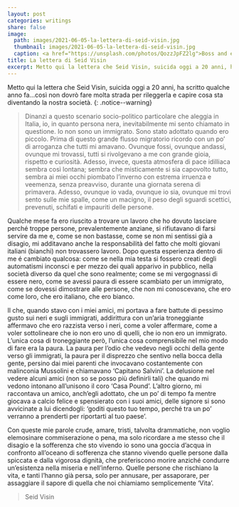 ```yaml
---
layout: post
categories: writings
share: false
image:
  path: images/2021-06-05-la-lettera-di-seid-visin.jpg
  thumbnail: images/2021-06-05-la-lettera-di-seid-visin.jpg
  caption: <a href="https://unsplash.com/photos/QozzJpFZ2lg">Boss and employee or exclusion of a person because of their appearance or ethnicity?, a photo by Markus Spiske</a>
title: La lettera di Seid Visin
excerpt: Metto qui la lettera che Seid Visin, suicida oggi a 20 anni, ha scritto qualche anno fa…così non dovrò fare molta strada per rileggerla e capire cosa sta diventando la nostra società. Dinanzi a questo scenario socio-politico particolare che aleggia in Italia, io, in quanto persona nera, inevitabilmente mi sento chiamato in questione. Io non […]
---
```

Metto qui la lettera che Seid Visin, suicida oggi a 20 anni, ha scritto qualche anno fa...così non dovrò fare molta strada per rileggerla e capire cosa sta diventando la nostra società.
{: .notice--warning}

> Dinanzi a questo scenario socio-politico particolare che aleggia in Italia, io, in quanto persona nera, inevitabilmente mi sento chiamato in questione. Io non sono un immigrato. Sono stato adottato quando ero piccolo. Prima di questo grande flusso migratorio ricordo con un po’ di arroganza che tutti mi amavano. Ovunque fossi, ovunque andassi, ovunque mi trovassi, tutti si rivolgevano a me con grande gioia, rispetto e curiosità. Adesso, invece, questa atmosfera di pace idilliaca sembra così lontana; sembra che misticamente si sia capovolto tutto, sembra ai miei occhi piombato l’inverno con estrema irruenza e veemenza, senza preavviso, durante una giornata serena di primavera. Adesso, ovunque io vada, ovunque io sia, ovunque mi trovi sento sulle mie spalle, come un macigno, il peso degli sguardi scettici, prevenuti, schifati e impauriti delle persone.
>
Qualche mese fa ero riuscito a trovare un lavoro che ho dovuto lasciare perché troppe persone, prevalentemente anziane, si rifiutavano di farsi servire da me e, come se non bastasse, come se non mi sentissi già a disagio, mi additavano anche la responsabilità del fatto che molti giovani italiani (bianchi) non trovassero lavoro. Dopo questa esperienza dentro di me é cambiato qualcosa: come se nella mia testa si fossero creati degli automatismi inconsci e per mezzo dei quali apparivo in pubblico, nella società diverso da quel che sono realmente; come se mi vergognassi di essere nero, come se avessi paura di essere scambiato per un immigrato, come se dovessi dimostrare alle persone, che non mi conoscevano, che ero come loro, che ero italiano, che ero bianco.
>
Il che, quando stavo con i miei amici, mi portava a fare battute di pessimo gusto sui neri e sugli immigrati, addirittura con un’aria troneggiante affermavo che ero razzista verso i neri, come a voler affermare, come a voler sottolineare che io non ero uno di quelli, che io non ero un immigrato. L’unica cosa di troneggiante però, l’unica cosa comprensibile nel mio modo di fare era la paura. La paura per l’odio che vedevo negli occhi della gente verso gli immigrati, la paura per il disprezzo che sentivo nella bocca della gente, persino dai miei parenti che invocavano costantemente con malinconia Mussolini e chiamavano ‘Capitano Salvini’. La delusione nel vedere alcuni amici (non so se posso più definirli tali) che quando mi vedono intonano all’unisono il coro ‘Casa Pound’. L’altro giorno, mi raccontava un amico, anch’egli adottato, che un po’ di tempo fa mentre giocava a calcio felice e spensierato con i suoi amici, delle signore si sono avvicinate a lui dicendogli: ‘goditi questo tuo tempo, perché tra un po’ verranno a prenderti per riportarti al tuo paese’.
>
Con queste mie parole crude, amare, tristi, talvolta drammatiche, non voglio elemosinare commiserazione o pena, ma solo ricordare a me stesso che il disagio e la sofferenza che sto vivendo io sono una goccia d’acqua in confronto all’oceano di sofferenza che stanno vivendo quelle persone dalla spiccata e dalla vigorosa dignità, che preferiscono morire anziché condurre un’esistenza nella miseria e nell’inferno. Quelle persone che rischiano la vita, e tanti l’hanno già persa, solo per annusare, per assaporare, per assaggiare il sapore di quella che noi chiamiamo semplicemente ‘Vita’.
>
> Seid Visin
